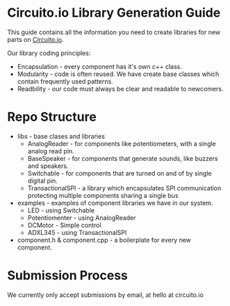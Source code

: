 Circuito.io Library Generation Guide
====================================

This guide contains all the information you need to create libraries for new parts on [Circuito.io](https://circuito.io).

Our library coding principles:
* Encapsulation - every component has it's own c++ class.
* Modularity - code is often reused. We have create base classes which contain frequently used patterns.
* Readbility - our code must always be clear and readable to newcomers.


Repo Structure
==============
*   libs - base clases and libraries
    *   AnalogReader - for components like potentiometers, with a single analog read pin.
    *   BaseSpeaker - for components that generate sounds, like buzzers and speakers.
    *   Switchable - for components that are turned on and of by single digital pin.
    *   TransactionalSPI - a library which encapsulates SPI communication protecting multiple components sharing a single bus
*   examples - examples of component libraries we have in our system.
    *   LED - using Switchable
    *   Potentiomenter - using AnalogReader
    *   DCMotor - Simple control
    *   ADXL345 - using TransactionalSPI
*   component.h & component.cpp - a boilerplate for every new component.


Submission Process
==================
We currently only accept submissions by email, at hello at circuito.io
